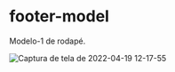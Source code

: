 # footer-model
Modelo-1 de rodapé.

![Captura de tela de 2022-04-19 12-17-55](https://user-images.githubusercontent.com/42509240/164038758-c603e9b5-8623-4ef8-8a65-d669f25856ab.png)
